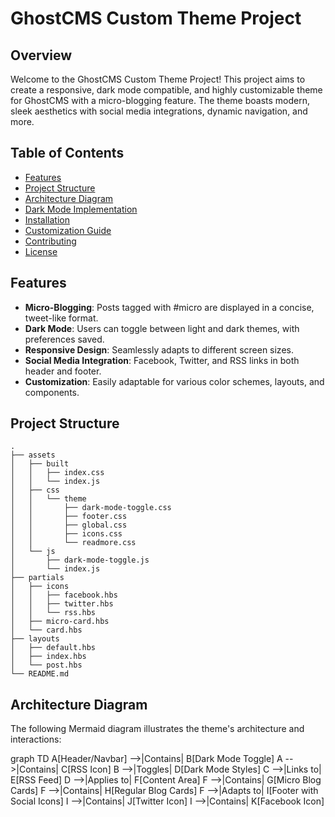 # GhostCMS Custom Theme Project

## Overview

Welcome to the GhostCMS Custom Theme Project! This project aims to create a responsive, dark mode compatible, and highly customizable theme for GhostCMS with a micro-blogging feature. The theme boasts modern, sleek aesthetics with social media integrations, dynamic navigation, and more.

## Table of Contents

-   [Features](#features)
-   [Project Structure](#project-structure)
-   [Architecture Diagram](#architecture-diagram)
-   [Dark Mode Implementation](#dark-mode-implementation)
-   [Installation](#installation)
-   [Customization Guide](#customization-guide)
-   [Contributing](#contributing)
-   [License](#license)

## Features

-   **Micro-Blogging**: Posts tagged with #micro are displayed in a concise, tweet-like format.
-   **Dark Mode**: Users can toggle between light and dark themes, with preferences saved.
-   **Responsive Design**: Seamlessly adapts to different screen sizes.
-   **Social Media Integration**: Facebook, Twitter, and RSS links in both header and footer.
-   **Customization**: Easily adaptable for various color schemes, layouts, and components.

## Project Structure

```
.
├── assets
│   ├── built
│   │   ├── index.css
│   │   └── index.js
│   ├── css
│   │   └── theme
│   │       ├── dark-mode-toggle.css
│   │       ├── footer.css
│   │       ├── global.css
│   │       ├── icons.css
│   │       └── readmore.css
│   └── js
│       ├── dark-mode-toggle.js
│       └── index.js
├── partials
│   ├── icons
│   │   ├── facebook.hbs
│   │   ├── twitter.hbs
│   │   └── rss.hbs
│   ├── micro-card.hbs
│   └── card.hbs
├── layouts
│   ├── default.hbs
│   ├── index.hbs
│   └── post.hbs
└── README.md
```

## Architecture Diagram

The following Mermaid diagram illustrates the theme's architecture and interactions:

graph TD
A[Header/Navbar] -->|Contains| B[Dark Mode Toggle]
A -->|Contains| C[RSS Icon]
B -->|Toggles| D[Dark Mode Styles]
C -->|Links to| E[RSS Feed]
D -->|Applies to| F[Content Area]
F -->|Contains| G[Micro Blog Cards]
F -->|Contains| H[Regular Blog Cards]
F -->|Adapts to| I[Footer with Social Icons]
I -->|Contains| J[Twitter Icon]
I -->|Contains| K[Facebook Icon]
